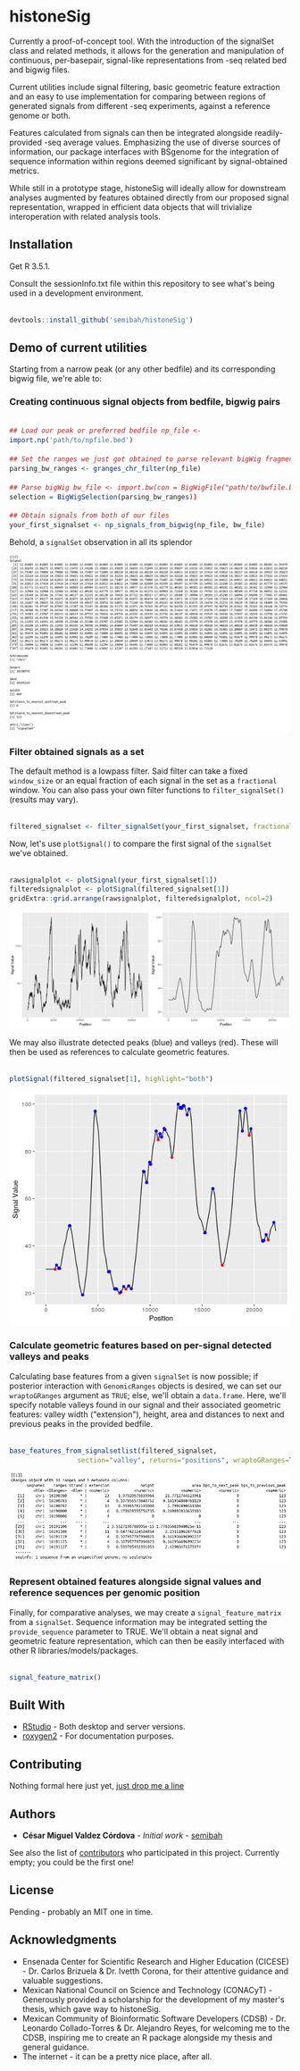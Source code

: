 # histoneSig

Currently a proof-of-concept tool. With the introduction of the signalSet class
and related methods, it allows for the generation and manipulation of
continuous, per-basepair, signal-like representations from -seq related bed and
bigwig files.   

Current utilities include signal filtering, basic geometric feature extraction
and an easy to use implementation for comparing between regions of generated
signals from different -seq experiments, against a reference genome or both.  

Features calculated from signals can then be integrated alongside
readily-provided -seq average values. Emphasizing the use of diverse sources of
information, our package interfaces with BSgenome for the integration of
sequence information within regions deemed significant by signal-obtained
metrics.  

While still in a prototype stage, histoneSig will ideally allow for downstream
analyses augmented by features obtained directly from our proposed signal
representation, wrapped in efficient data objects that will trivialize
interoperation with related analysis tools.  

## Installation

Get R 3.5.1.  

Consult the sessionInfo.txt file within this repository to see what's
being used in a development environment.  

```R

devtools::install_github('semibah/histoneSig')

```

## Demo of current utilities

Starting from a narrow peak (or any other bedfile) and its corresponding bigwig file, we're able to:

### Creating continuous signal objects from bedfile, bigwig pairs

```R 

## Load our peak or preferred bedfile np_file <-
import.np('path/to/npfile.bed')

## Set the ranges we just got obtained to parse relevant bigWig fragments
parsing_bw_ranges <- granges_chr_filter(np_file)

## Parse bigWig bw_file <- import.bw(con = BigWigFile("path/to/bwfile.bigWig"),
selection = BigWigSelection(parsing_bw_ranges))

## Obtain signals from both of our files 
your_first_signalset <- np_signals_from_bigwig(np_file, bw_file) 

```  

Behold, a `signalSet` observation in all its splendor  

![signalSet](/readmeimgs/signalsetclassexample.png)  

### Filter obtained signals as a set  
 
The default method is a lowpass filter. Said
filter can take a fixed `window_size` or an equal fraction of each signal in the
set as a `fractional` window. You can also pass your own filter functions to
`filter_signalSet()` (results may vary).

```R 

filtered_signalset <- filter_signalSet(your_first_signalset, fractional = 25) 

```

Now, let's use `plotSignal()` to compare the first signal of the `signalSet` we've
obtained.


```R

rawsignalplot <- plotSignal(your_first_signalset[1]) 
filteredsignalplot <- plotSignal(filtered_signalset[1])
gridExtra::grid.arrange(rawsignalplot, filteredsignalplot, ncol=2)

``` 
![signal plots](/readmeimgs/sidebysideplots.png)

We may also illustrate detected peaks (blue) and valleys (red). These will then
be used as references to calculate geometric features.

```R 

plotSignal(filtered_signalset[1], highlight="both") 

```
![filtered plot with highlights](/readmeimgs/filteredplothighlights.png)

### Calculate geometric features based on per-signal detected valleys and peaks

Calculating base features from a given `signalSet` is now possible; if posterior
interaction with `GenomicRanges` objects is desired, we can set our `wraptoGRanges`
argument as `TRUE`; else, we'll obtain a `data.frame`. Here, we'll specify notable
valleys found in our signal and their associated geometric features: valley
width ("extension"), height, area and distances to next and previous peaks in
the provided bedfile.

```R 

base_features_from_signalsetlist(filtered_signalset,
				 section="valley", returns="positions", wraptoGRanges=TRUE) 
``` 
![valley features as GRanges](/readmeimgs/basefeatures.png)

### Represent obtained features alongside signal values and reference sequences per genomic position

Finally, for comparative analyses, we may create a `signal_feature_matrix` from a
`signalSet`. Sequence information may be integrated setting the
`provide_sequence` parameter to TRUE. We'll obtain a neat signal and geometric
feature representation, which can then be easily interfaced with other
R libraries/models/packages. 

```R 

signal_feature_matrix() 

```

## Built With

* [RStudio](https://www.rstudio.com/) - Both desktop and server versions.
* [roxygen2](https://cran.r-project.org/web/packages/roxygen2/vignettes/roxygen2.html) - For documentation purposes.

## Contributing

Nothing formal here just yet, [just drop me a
line](mailto:cesarmiguelv@gmail.com)

## Authors

* **César Miguel Valdez Córdova** - *Initial work* -
  [semibah](https://github.com/semibah)

See also the list of
[contributors](https://github.com/semibah/histoneSig/contributors) who
participated in this project. Currently empty; you could be the first one!

## License

Pending - probably an MIT one in time.

## Acknowledgments

* Ensenada Center for Scientific Research and Higher Education (CICESE) - Dr.
  Carlos Brizuela & Dr. Ivetth Corona, for their attentive guidance and
valuable suggestions.  
* Mexican National Council on Science and Technology (CONACyT) - Generously
  provided a scholarship for the development of my master's thesis, which gave
way to histoneSig.  
* Mexican Community of Bioinformatic Software Developers (CDSB) - Dr. Leonardo
  Collado-Torres & Dr. Alejandro Reyes, for welcoming me to the CDSB, inspiring
me to create an R package alongside my thesis and general guidance.  
* The internet - it can be a pretty nice place, after all.  

